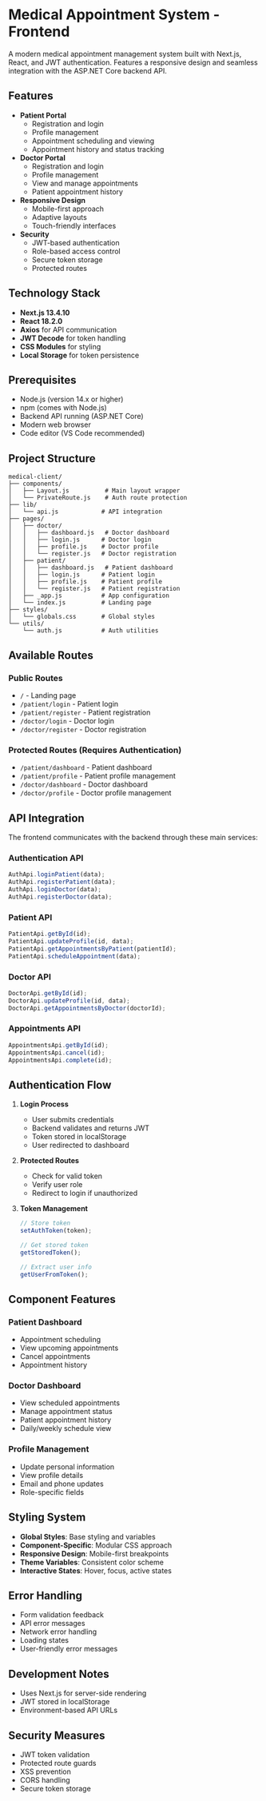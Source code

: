 # Medical Appointment System - Frontend

A modern medical appointment management system built with Next.js, React, and JWT authentication. Features a responsive design and seamless integration with the ASP.NET Core backend API.

## Features

- **Patient Portal**
  - Registration and login
  - Profile management
  - Appointment scheduling and viewing
  - Appointment history and status tracking
- **Doctor Portal**
  - Registration and login
  - Profile management
  - View and manage appointments
  - Patient appointment history
- **Responsive Design**
  - Mobile-first approach
  - Adaptive layouts
  - Touch-friendly interfaces
- **Security**
  - JWT-based authentication
  - Role-based access control
  - Secure token storage
  - Protected routes

## Technology Stack

- **Next.js 13.4.10**
- **React 18.2.0**
- **Axios** for API communication
- **JWT Decode** for token handling
- **CSS Modules** for styling
- **Local Storage** for token persistence

## Prerequisites

- Node.js (version 14.x or higher)
- npm (comes with Node.js)
- Backend API running (ASP.NET Core)
- Modern web browser
- Code editor (VS Code recommended)

## Project Structure

```
medical-client/
├── components/
│   ├── Layout.js          # Main layout wrapper
│   └── PrivateRoute.js    # Auth route protection
├── lib/
│   └── api.js            # API integration
├── pages/
│   ├── doctor/
│   │   ├── dashboard.js   # Doctor dashboard
│   │   ├── login.js      # Doctor login
│   │   ├── profile.js    # Doctor profile
│   │   └── register.js   # Doctor registration
│   ├── patient/
│   │   ├── dashboard.js   # Patient dashboard
│   │   ├── login.js      # Patient login
│   │   ├── profile.js    # Patient profile
│   │   └── register.js   # Patient registration
│   ├── _app.js           # App configuration
│   └── index.js          # Landing page
├── styles/
│   └── globals.css       # Global styles
└── utils/
    └── auth.js           # Auth utilities
```

## Available Routes

### Public Routes

- `/` - Landing page
- `/patient/login` - Patient login
- `/patient/register` - Patient registration
- `/doctor/login` - Doctor login
- `/doctor/register` - Doctor registration

### Protected Routes (Requires Authentication)

- `/patient/dashboard` - Patient dashboard
- `/patient/profile` - Patient profile management
- `/doctor/dashboard` - Doctor dashboard
- `/doctor/profile` - Doctor profile management

## API Integration

The frontend communicates with the backend through these main services:

### Authentication API

```javascript
AuthApi.loginPatient(data);
AuthApi.registerPatient(data);
AuthApi.loginDoctor(data);
AuthApi.registerDoctor(data);
```

### Patient API

```javascript
PatientApi.getById(id);
PatientApi.updateProfile(id, data);
PatientApi.getAppointmentsByPatient(patientId);
PatientApi.scheduleAppointment(data);
```

### Doctor API

```javascript
DoctorApi.getById(id);
DoctorApi.updateProfile(id, data);
DoctorApi.getAppointmentsByDoctor(doctorId);
```

### Appointments API

```javascript
AppointmentsApi.getById(id);
AppointmentsApi.cancel(id);
AppointmentsApi.complete(id);
```

## Authentication Flow

1. **Login Process**

   - User submits credentials
   - Backend validates and returns JWT
   - Token stored in localStorage
   - User redirected to dashboard

2. **Protected Routes**

   - Check for valid token
   - Verify user role
   - Redirect to login if unauthorized

3. **Token Management**

   ```javascript
   // Store token
   setAuthToken(token);

   // Get stored token
   getStoredToken();

   // Extract user info
   getUserFromToken();
   ```

## Component Features

### Patient Dashboard

- Appointment scheduling
- View upcoming appointments
- Cancel appointments
- Appointment history

### Doctor Dashboard

- View scheduled appointments
- Manage appointment status
- Patient appointment history
- Daily/weekly schedule view

### Profile Management

- Update personal information
- View profile details
- Email and phone updates
- Role-specific fields

## Styling System

- **Global Styles**: Base styling and variables
- **Component-Specific**: Modular CSS approach
- **Responsive Design**: Mobile-first breakpoints
- **Theme Variables**: Consistent color scheme
- **Interactive States**: Hover, focus, active states

## Error Handling

- Form validation feedback
- API error messages
- Network error handling
- Loading states
- User-friendly error messages

## Development Notes

- Uses Next.js for server-side rendering
- JWT stored in localStorage
- Environment-based API URLs

## Security Measures

- JWT token validation
- Protected route guards
- XSS prevention
- CORS handling
- Secure token storage

